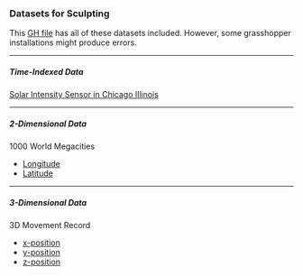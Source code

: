 
### Datasets for Sculpting

This [GH file](data_example.gh) has all of these datasets included. However, some grasshopper installations might produce errors.

---

##### Time-Indexed Data
[Solar Intensity Sensor in Chicago Illinois](sensor.txt)

---

##### 2-Dimensional Data
1000 World Megacities
- [Longitude](longitude.txt)
- [Latitude](latitude.txt)

---

##### 3-Dimensional Data
3D Movement Record
- [x-position](3dx.txt)
- [y-position](3dy.txt)
- [z-position](3dz.txt)
